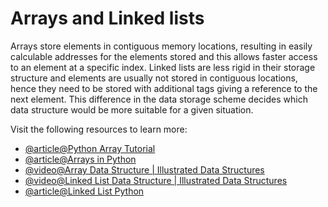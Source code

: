 # Arrays and Linked lists

Arrays store elements in contiguous memory locations, resulting in easily calculable addresses for the elements stored and this allows faster access to an element at a specific index. Linked lists are less rigid in their storage structure and elements are usually not stored in contiguous locations, hence they need to be stored with additional tags giving a reference to the next element. This difference in the data storage scheme decides which data structure would be more suitable for a given situation.

Visit the following resources to learn more:

- [@article@Python Array Tutorial](https://www.freecodecamp.org/news/python-array-tutorial-define-index-methods/)
- [@article@Arrays in Python](https://www.edureka.co/blog/arrays-in-python/)
- [@video@Array Data Structure | Illustrated Data Structures](https://www.youtube.com/watch?v=QJNwK2uJyGs)
- [@video@Linked List Data Structure | Illustrated Data Structures](https://www.youtube.com/watch?v=odW9FU8jPRQ)
- [@article@Linked List Python](https://realpython.com/linked-lists-python/)